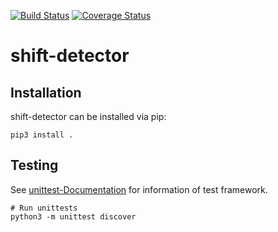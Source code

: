 [![Build Status](https://travis-ci.org/hpi-bp1819-naumann/shift-detector.svg?branch=master)](https://travis-ci.org/hpi-bp1819-naumann/shift-detector)
[![Coverage Status](https://coveralls.io/repos/github/hpi-bp1819-naumann/shift-detector/badge.svg?branch=master)](https://coveralls.io/github/hpi-bp1819-naumann/shift-detector?branch=master)
# shift-detector

## Installation
shift-detector can be installed via pip:
```
pip3 install .
```

## Testing
See [unittest-Documentation](https://docs.python.org/3/library/unittest.html) for information of test framework.
```
# Run unittests
python3 -m unittest discover
```
